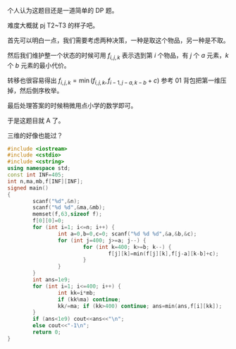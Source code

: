 个人认为这题目还是一道简单的 DP 题。

难度大概就 pj T2~T3 的样子吧。

首先可以明白一点，我们需要考虑两种决策，一种是取这个物品，另一种是不取。

然后我们维护整一个状态的时候可用 $f_{i,j,k}$ 表示选到第 $i$ 个物品，有 $j$ 个 $a$ 元素，$k$ 个 $b$ 元素的最小代价。

转移也很容易得出 $f_{i,j,k}=\min(f_{i,j,k},f_{i-1,j-a,k-b}+c)$ 参考 01 背包把第一维压掉，然后倒序枚举。

最后处理答案的时候稍微用点小学的数学即可。

于是这题目就 A 了。

三维的好像也能过？

```cpp
#include <iostream>
#include <cstdio>
#include <cstring>
using namespace std;
const int INF=405;
int n,ma,mb,f[INF][INF];
signed main()
{
        scanf("%d",&n);
        scanf("%d %d",&ma,&mb);
        memset(f,63,sizeof f);
        f[0][0]=0;
        for (int i=1; i<=n; i++) {
                int a=0,b=0,c=0; scanf("%d %d %d",&a,&b,&c);
                for (int j=400; j>=a; j--) {
                        for (int k=400; k>=b; k--) {
                                f[j][k]=min(f[j][k],f[j-a][k-b]+c);
                        }
                }
        }
        int ans=1e9;
        for (int i=1; i<=400; i++) {
                int kk=i*mb;
                if (kk%ma) continue;
                kk/=ma; if (kk>400) continue; ans=min(ans,f[i][kk]);
        }
        if (ans<1e9) cout<<ans<<"\n";
        else cout<<"-1\n";
        return 0;
}

```
